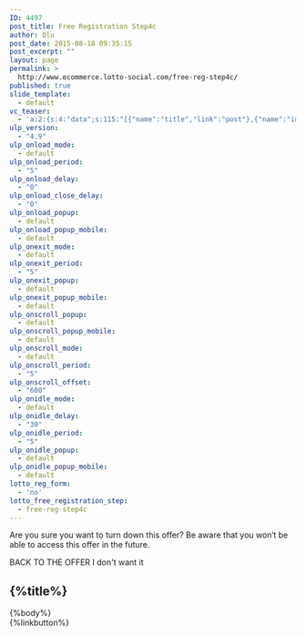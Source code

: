```yaml
---
ID: 4497
post_title: Free Registration Step4c
author: Olu
post_date: 2015-08-18 09:35:15
post_excerpt: ""
layout: page
permalink: >
  http://www.ecommerce.lotto-social.com/free-reg-step4c/
published: true
slide_template:
  - default
vc_teaser:
  - 'a:2:{s:4:"data";s:115:"[{"name":"title","link":"post"},{"name":"image","image":"featured","link":"none"},{"name":"text","mode":"excerpt"}]";s:7:"bgcolor";s:0:"";}'
ulp_version:
  - "4.9"
ulp_onload_mode:
  - default
ulp_onload_period:
  - "5"
ulp_onload_delay:
  - "0"
ulp_onload_close_delay:
  - "0"
ulp_onload_popup:
  - default
ulp_onload_popup_mobile:
  - default
ulp_onexit_mode:
  - default
ulp_onexit_period:
  - "5"
ulp_onexit_popup:
  - default
ulp_onexit_popup_mobile:
  - default
ulp_onscroll_popup:
  - default
ulp_onscroll_popup_mobile:
  - default
ulp_onscroll_mode:
  - default
ulp_onscroll_period:
  - "5"
ulp_onscroll_offset:
  - "600"
ulp_onidle_mode:
  - default
ulp_onidle_delay:
  - "30"
ulp_onidle_period:
  - "5"
ulp_onidle_popup:
  - default
ulp_onidle_popup_mobile:
  - default
lotto_reg_form:
  - 'no'
lotto_free_registration_step:
  - free-reg-step4c
---
```

<div class="free-registration 4c">
<div class="offer-popup hide" style="vertical-align: middle;">
<div class="whiteBg1">
<div class="offerreject1">
<p class="descriptiontext">Are you sure you want to turn down this offer? Be aware that you won‘t be able to access this offer in the future.</p>
<a class="btn btn-success btn-lg close-popup-link">BACK TO THE OFFER</a> <a class="btn btn-link btn-lg free_reg_step4c_btn1 ladda-button" data-style="expand-right">I don't want it</a>

</div>
<div class="spinner spinner4cNew hide"></div>
</div>
</div>
<div class="welcom-4c-page text-center">
<h2>{%title%}</h2>
{%body%}
<div id="LoadingDiv" class="spinner"></div>
<div id="ValidatingDiv" class="spinner" style="display: none; opacity: 0; z-index: 100000; margin-left: 100px; margin-bottom: -220px; margin-top: 100px; position: relative;"></div>
<iframe id="Payment_Iframe" style="display: none; height: 480px;" src="" width="300" height="150"> </iframe>
<a class="btn btn-link btn-lg notinterested-btn">{%linkbutton%}</a>

</div>
</div>
<div id="spinner-on" style="display: none;"></div>
<div id="spinner-off" style="display: none;"></div>
<script id="loader" src="/cms2/wp-content/themes/textlotto/js/spinner.js" type="text/javascript"></script><script>// <![CDATA[
$(document).ready(function() {
    $(".offer-popup").hide();
    $(".notinterested-btn").click(function() {
       $(".offer-popup").show();
    });
 $(".close-popup-link").click(function() {
         $(".offer-popup").hide();
    });
    $(".free_reg_step4c_btn1").click(function() {
        $(".whiteBg1").css("height", "200");
        $(".offerreject1").hide();
        $(".spinner4cNew").show();
    });
    var spinner; 
    $("#spinner-on").click(function(){	
	spinner = new ajaxLoader($('.welcom-4c-page'), {classOveride: 'blue-loader', bgColor: '#fff', opacity: '0.5'});
        $('#ValidatingDiv').css('display', 'block').css('opacity', '0.6');
    });
    $("#spinner-off").click(function(){	
	if (spinner) spinner.remove();
        $('#ValidatingDiv').css('display', 'none').css('opacity', '0');
    });
});
// ]]></script>